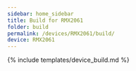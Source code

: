 ```yaml
---
sidebar: home_sidebar
title: Build for RMX2061
folder: build
permalink: /devices/RMX2061/build/
device: RMX2061
---
```

{% include templates/device_build.md %}
